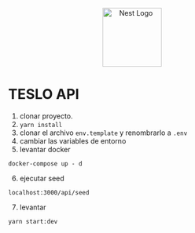 <p align="center">
  <a href="http://nestjs.com/" target="blank"><img src="https://nestjs.com/img/logo-small.svg" width="120" alt="Nest Logo" /></a>
</p>

# TESLO API
1. clonar proyecto.
2. ```yarn install```
3. clonar  el archivo ```env.template``` y renombrarlo a ```.env```
4. cambiar las variables de entorno
5. levantar docker
```
docker-compose up - d
```

6. ejecutar seed
```
localhost:3000/api/seed
```

7. levantar
```
yarn start:dev
```
